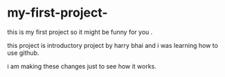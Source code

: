 # my-first-project-
this is my first project so it might be funny for you .

this project is introductory project by harry bhai and i was learning how to use github.  

i am making these changes just to see how it works.

